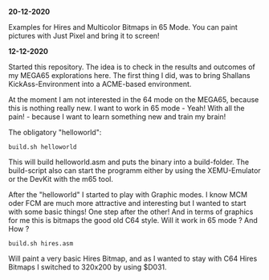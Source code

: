 **20-12-2020**

Examples for Hires and Multicolor Bitmaps in 65 Mode.
You can paint pictures with Just Pixel and bring it to screen!

**12-12-2020**

Started this repository. The idea is to check in the results and outcomes of my MEGA65 explorations here.
The first thing I did, was to bring Shallans KickAss-Environment into a ACME-based environment.

At the moment I am not interested in the 64 mode on the MEGA65, because this is nothing really new.
I want to work in 65 mode - Yeah! With all the pain! - because I want to learn something new and train my brain!


The obligatory "helloworld":

```build.sh helloworld```


This will build helloworld.asm and puts the binary into a build-folder. The build-script also can start the programm 
either by using the XEMU-Emulator or the DevKit with the m65 tool.

After the "helloworld" I started to play with Graphic modes. I know MCM oder FCM are much more attractive and interesting
but I wanted to start with some basic things! One step after the other! And in terms of graphics for me this is bitmaps 
the good old C64 style. Will it work in 65 mode ? And How ? 

```build.sh hires.asm```

Will paint a very basic Hires Bitmap, and as I wanted to stay with C64 Hires Bitmaps I switched to 320x200 by using $D031.


